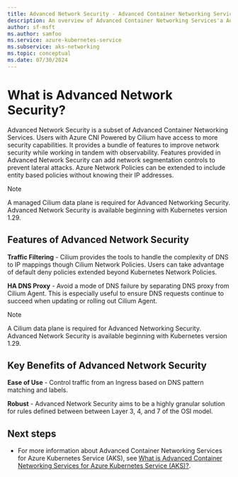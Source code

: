 ```yaml
---
title: Advanced Network Security - Advanced Container Networking Services for Azure Kubernetes Service (AKS)
description: An overview of Advanced Container Networking Services'a Advanced Network Security capabilities Azure Kubernetes Service (AKS).
author: sf-msft
ms.author: samfoo
ms.service: azure-kubernetes-service
ms.subservice: aks-networking
ms.topic: conceptual
ms.date: 07/30/2024
---
```


# What is Advanced Network Security?

Advanced Network Security is a subset of Advanced Container Networking Services. Users with Azure CNI Powered by Cilium have access to more security capabilities. It provides a bundle of features to improve network security while working in tandem with observability. Features provided in Advanced Network Security can add network segmentation controls to prevent lateral attacks. Azure Network Policies can be extended to include entity based policies without knowing their IP addresses.

> [!NOTE]
> A managed Cilium data plane is required for Advanced Networking Security. Advanced Network Security is available beginning with Kubernetes version 1.29.

## Features of Advanced Network Security

**Traffic Filtering** - Cilium provides the tools to handle the complexity of DNS to IP mappings though Cilium Network Policies. Users can take advantage of default deny policies extended beyond Kubernetes Network Policies.

**HA DNS Proxy** - Avoid a mode of DNS failure by separating DNS proxy from Cilium Agent. This is especially useful to ensure DNS requests continue to succeed when updating or rolling out Cilium Agent.

> [!NOTE]
> A Cilium data plane is required for Advanced Networking Security. Advanced Network Security is available beginning with Kubernetes version 1.29.

## Key Benefits of Advanced Network Security

**Ease of Use** - Control traffic from an Ingress based on DNS pattern matching and labels.

**Robust** - Advanced Network Security aims to be a highly granular solution for rules defined between between Layer 3, 4, and 7 of the OSI model.

## Next steps

* For more information about Advanced Container Networking Services for Azure Kubernetes Service (AKS), see [What is Advanced Container Networking Services for Azure Kubernetes Service (AKS)?](advanced-container-networking-services-overview.md).
